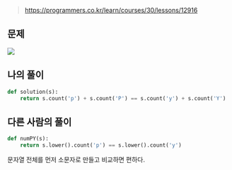 > https://programmers.co.kr/learn/courses/30/lessons/12916

## 문제
![](https://images.velog.io/images/suasue/post/ecd615f0-7e60-423d-9ed8-3d1b039f860c/image.png)

## 나의 풀이
```python
def solution(s):
    return s.count('p') + s.count('P') == s.count('y') + s.count('Y')
```

## 다른 사람의 풀이
```python
def numPY(s):
    return s.lower().count('p') == s.lower().count('y')
```
문자열 전체를 먼저 소문자로 만들고 비교하면 편하다. 